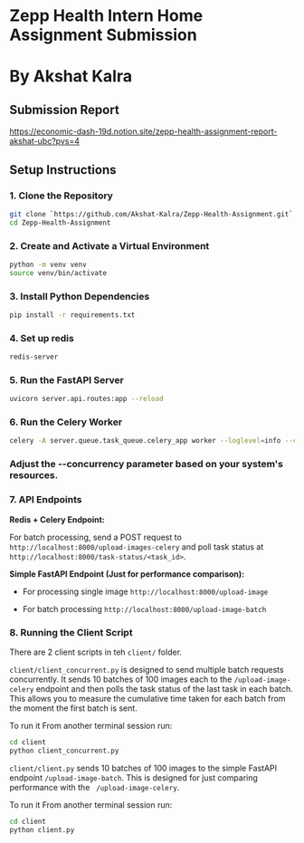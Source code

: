 # Zepp Health Intern Home Assignment Submission
# By Akshat Kalra

## Submission Report
https://economic-dash-19d.notion.site/zepp-health-assignment-report-akshat-ubc?pvs=4

## Setup Instructions

### 1. Clone the Repository

```bash
git clone `https://github.com/Akshat-Kalra/Zepp-Health-Assignment.git`
cd Zepp-Health-Assignment
```

### 2. Create and Activate a Virtual Environment
```bash
python -m venv venv
source venv/bin/activate
```

### 3. Install Python Dependencies
```bash
pip install -r requirements.txt
```

### 4. Set up redis
```bash
redis-server
```

### 5. Run the FastAPI Server
```bash
uvicorn server.api.routes:app --reload
```

### 6. Run the Celery Worker
```bash
celery -A server.queue.task_queue.celery_app worker --loglevel=info --concurrency=2
```
### Adjust the --concurrency parameter based on your system's resources.


### 7. API Endpoints
**Redis + Celery Endpoint:**

For batch processing, send a POST request to `http://localhost:8000/upload-images-celery` and poll task status at `http://localhost:8000/task-status/<task_id>`.

**Simple FastAPI Endpoint (Just for performance comparison):**

- For processing single image
`http://localhost:8000/upload-image`

- For batch processing
`http://localhost:8000/upload-image-batch`



### 8. Running the Client Script
There are 2 client scripts in teh `client/` folder.

`client/client_concurrent.py` is designed to send multiple batch requests concurrently. It sends 10 batches of 100 images each to the `/upload-image-celery` endpoint and then polls the task status of the last task in each batch. This allows you to measure the cumulative time taken for each batch from the moment the first batch is sent.

To run it
From another terminal session run:
```bash
cd client
python client_concurrent.py
```

`client/client.py` sends 10 batches of 100 images to the simple FastAPI endpoint `/upload-image-batch`. This is designed for just comparing performance with the ` /upload-image-celery`.

To run it
From another terminal session run:
```bash
cd client
python client.py
```